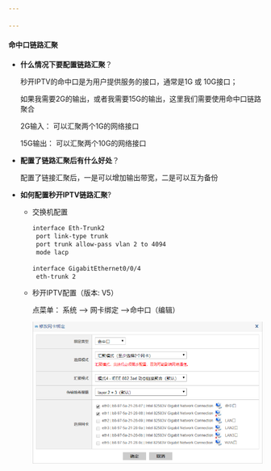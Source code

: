 ```yaml
---

---
```


#### 命中口链路汇聚

- **什么情况下要配置链路汇聚**？

  秒开IPTV的命中口是为用户提供服务的接口，通常是1G 或 10G接口；

  如果我需要2G的输出，或者我需要15G的输出，这里我们需要使用命中口链路聚合

  2G输入： 可以汇聚两个1G的网络接口

  15G输出： 可以汇聚两个10G的网络接口

  

- **配置了链路汇聚后有什么好处**？

  配置了链接汇聚后，一是可以增加输出带宽，二是可以互为备份

  

- **如何配置秒开IPTV链路汇聚**?

  * 交换机配置

    ```
    interface Eth-Trunk2
     port link-type trunk
     port trunk allow-pass vlan 2 to 4094
     mode lacp 
     
    interface GigabitEthernet0/0/4
     eth-trunk 2
    ```

  * 秒开IPTV配置（版本: V5）

    点菜单： 系统 --> 网卡绑定 -->命中口（编辑）

    ![链路汇聚配置图](res\链路汇聚配置图.png)

